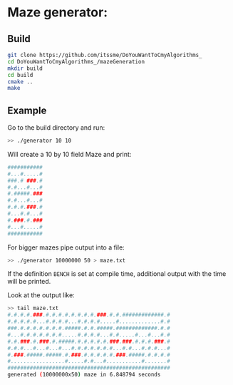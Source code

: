 # Maze generator:
## Build

```bash
git clone https://github.com/itssme/DoYouWantToCmyAlgorithms_
cd DoYouWantToCmyAlgorithms_/mazeGeneration
mkdir build
cd build
cmake ..
make
```

## Example

Go to the build directory and run:
```bash
>> ./generator 10 10
```

Will create a 10 by 10 field Maze and print:

```bash
###########
#...#.....#
###.# ###.#
#.#...#...#
#.#####.###
#.#...#...#
#.#.#.###.#
#...#.#...#
#.###.#.###
#...#.....#
###########
```

For bigger mazes pipe output into a file:
```bash
>> ./generator 10000000 50 > maze.txt  
```

If the definition `BENCH` is set at compile time, additional output with the time will be printed.

Look at the output like:
```bash
>> tail maze.txt 
#.#.#.#.###.#.#.#.#.#.#.#.#.###.#.#.#############.#
#.#.#.#.#...#.#.#.#...#.#.#.#.....#.............#.#
###.#.#.#.#.#.#.#.#####.#.#.#####.#############.#.#
#...#.#.#.#.#.#.#.....#.#.#.#...#.#.....#...#...#.#
#.#.###.#.###.#.#####.#.#.#.#.#.###.###.#.#.#.###.#
#.#.#...#...#...#...#.#.#.#.#.#.#...#.#...#.#.#...#
#.###.#####.#####.#.###.#.#.#.#.#.###.#####.#.#.#.#
#.................#.....#.#...#...........#.......#
###################################################
generated (10000000x50) maze in 6.848794 seconds
```